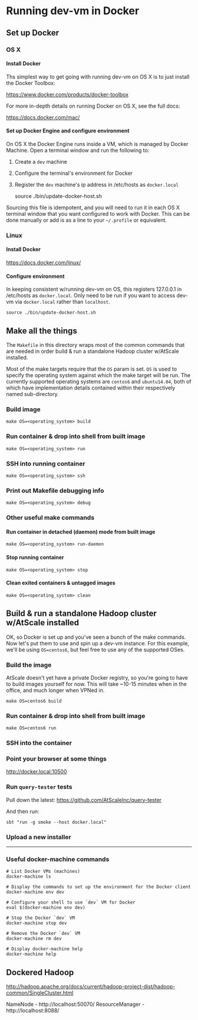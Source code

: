 # Running dev-vm in Docker


## Set up Docker

### OS X

#### Install Docker

Ths simplest way to get going with running dev-vm on OS X is to just install
the Docker Toolbox:

https://www.docker.com/products/docker-toolbox

For more in-depth details on running Docker on OS X, see the full docs:

https://docs.docker.com/mac/

#### Set up Docker Engine and configure environment

On OS X the Docker Engine runs inside a VM, which is managed by Docker Machine.
Open a terminal window and run the following to:

1. Create a `dev` machine
2. Configure the terminal's environment for Docker
3. Register the `dev` machine's ip address in /etc/hosts as `docker.local`


    source ./bin/update-docker-host.sh

Sourcing this file is idempotent, and you will need to run it in each OS X
terminal window that you want configured to work with Docker. This can be done
manually or add is as a line to your `~/.profile` or equivalent.

### Linux

#### Install Docker

https://docs.docker.com/linux/

#### Configure environment

In keeping consistent w/running dev-vm on OS, this registers 127.0.0.1 in
/etc/hosts as `docker.local`. Only need to be run if you want to access dev-vm
via `docker.local` rather than `localhost`.

    source ./bin/update-docker-host.sh


## Make all the things

The `Makefile` in this directory wraps most of the common commands that are
needed in order build & run a standalone Hadoop cluster w/AtScale installed.

Most of the make targets require that the `OS` param is set. `OS` is used to
specify the operating system against which the make target will be run. The
currently supported operating systems are `centos6` and `ubuntu14.04`, both of
which have implementation details contained within their respectively named
sub-directory.

### Build image

    make OS=<operating_system> build

### Run container & drop into shell from built image

    make OS=<operating_system> run

### SSH into running container

    make OS=<operating_system> ssh

### Print out Makefile debugging info

    make OS=<operating_system> debug

### Other useful make commands

#### Run container in detached (daemon) mode from built image

    make OS=<operating_system> run-daemon

#### Stop running container

    make OS=<operating_system> stop

#### Clean exited containers & untagged images

    make OS=<operating_system> clean


## Build & run a standalone Hadoop cluster w/AtScale installed

OK, so Docker is set up and you've seen a bunch of the make commands. Now let's
put them to use and spin up a dev-vm instance. For this example, we'll be using
`OS=centos6`, but feel free to use any of the supported OSes.

### Build the image

AtScale doesn't yet have a private Docker registry, so you're going to have to build images yourself for now. This will take ~10-15 minutes when in the office, and much longer when VPNed in.

    make OS=centos6 build




### Run container & drop into shell from built image

    make OS=centos6 run

### SSH into the container


### Point your browser at some things

http://docker.local:10500


### Run `query-tester` tests

Pull down the latest: https://github.com/AtScaleInc/query-tester

And then run:

    sbt "run -g smoke --host docker.local"


### Upload a new installer




----


### Useful docker-machine commands

    # List Docker VMs (machines)
    docker-machine ls

    # Display the commands to set up the environment for the Docker client
    docker-machine env dev

    # Configure your shell to use `dev` VM for Docker
    eval $(docker-machine env dev)

    # Stop the Docker `dev` VM
    docker-machine stop dev

    # Remove the Docker `dev` VM
    docker-machine rm dev

    # Display docker-machine help
    docker-machine help



## Dockered Hadoop

http://hadoop.apache.org/docs/current/hadoop-project-dist/hadoop-common/SingleCluster.html

NameNode - http://localhost:50070/
ResourceManager - http://localhost:8088/
